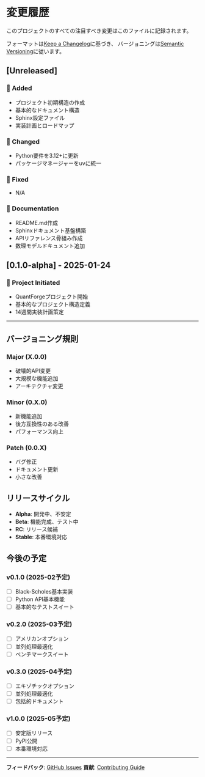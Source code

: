 # 変更履歴

このプロジェクトのすべての注目すべき変更はこのファイルに記録されます。

フォーマットは[Keep a Changelog](https://keepachangelog.com/ja/1.0.0/)に基づき、
バージョニングは[Semantic Versioning](https://semver.org/lang/ja/)に従います。

## [Unreleased]

### 🚀 Added
- プロジェクト初期構造の作成
- 基本的なドキュメント構造
- Sphinx設定ファイル
- 実装計画とロードマップ

### 🔧 Changed
- Python要件を3.12+に更新
- パッケージマネージャーをuvに統一

### 🐛 Fixed
- N/A

### 📝 Documentation
- README.md作成
- Sphinxドキュメント基盤構築
- APIリファレンス骨組み作成
- 数理モデルドキュメント追加

## [0.1.0-alpha] - 2025-01-24

### 🎉 Project Initiated
- QuantForgeプロジェクト開始
- 基本的なプロジェクト構造定義
- 14週間実装計画策定

---

## バージョニング規則

### Major (X.0.0)
- 破壊的API変更
- 大規模な機能追加
- アーキテクチャ変更

### Minor (0.X.0)
- 新機能追加
- 後方互換性のある改善
- パフォーマンス向上

### Patch (0.0.X)
- バグ修正
- ドキュメント更新
- 小さな改善

## リリースサイクル

- **Alpha**: 開発中、不安定
- **Beta**: 機能完成、テスト中
- **RC**: リリース候補
- **Stable**: 本番環境対応

## 今後の予定

### v0.1.0 (2025-02予定)
- [ ] Black-Scholes基本実装
- [ ] Python API基本機能
- [ ] 基本的なテストスイート

### v0.2.0 (2025-03予定)
- [ ] アメリカンオプション
- [ ] 並列処理最適化
- [ ] ベンチマークスイート

### v0.3.0 (2025-04予定)
- [ ] エキゾチックオプション
- [ ] 並列処理最適化
- [ ] 包括的ドキュメント

### v1.0.0 (2025-05予定)
- [ ] 安定版リリース
- [ ] PyPI公開
- [ ] 本番環境対応

---

**フィードバック**: [GitHub Issues](https://github.com/yourusername/quantforge/issues)
**貢献**: [Contributing Guide](development/contributing.md)